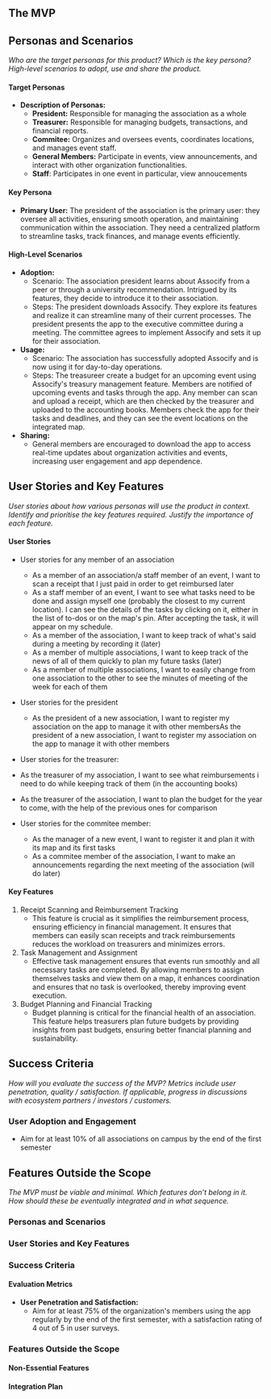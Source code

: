 ## The MVP
## Personas and Scenarios
*Who are the target personas for this product?*
*Which is the key persona?*
*High-level scenarios to adopt, use and share the product.*

#### Target Personas
- **Description of Personas:**
  - **President:** Responsible for managing the association as a whole
  - **Treasurer:** Responsible for managing budgets, transactions, and financial reports.
  - **Commitee:** Organizes and oversees events, coordinates locations, and manages event staff.
  - **General Members:** Participate in events, view announcements, and interact with other organization functionalities.
  - **Staff**: Participates in one event in particular, view annoucements

#### Key Persona
- **Primary User:** The president of the association is the primary user: they oversee all activities, ensuring smooth operation, and maintaining communication within the association. They need a centralized platform to streamline tasks, track finances, and manage events efficiently.

#### High-Level Scenarios
- **Adoption:**
  - Scenario: The association president learns about Assocify from a peer or through a university recommendation. Intrigued by its features, they decide to introduce it to their association.
  - Steps: The president downloads Assocify. They explore its features and realize it can streamline many of their current processes. The president presents the app to the executive committee during a meeting. The committee agrees to implement Assocify and sets it up for their association.
- **Usage:**
  - Scenario: The association has successfully adopted Assocify and is now using it for day-to-day operations.
  - Steps: The treasureer create a budget for an upcoming event using Assocify's treasury management feature. Members are notified of upcoming events and tasks through the app. Any member can scan and upload a receipt, which are then checked by the treasurer and uploaded to the accounting books. Members check the app for their tasks and deadlines, and they can see the event locations on the integrated map.
- **Sharing:**
  - General members are encouraged to download the app to access real-time updates about organization activities and events, increasing user engagement and app dependence.

## User Stories and Key Features
*User stories about how various personas will use the product in context.*
*Identify and prioritise the key features required.*
*Justify the importance of each feature.*

#### User Stories
- User stories for any member of an association
  - As a member of an association/a staff member of an event, I want to scan a receipt that I just paid in order to get reimbursed later
  - As a staff member of an event, I want to see what tasks need to be done and assign myself one (probably the closest to my current location). I can see the details of the tasks by clicking on it, either in the list of to-dos or on the map's pin. After accepting the task, it will appear on my schedule.
  - As a member of the association, I want to keep track of what's said during a meeting by recording it (later)
  - As a member of multiple associations, I want to keep track of the news of all of them quickly to plan my future tasks (later)
  - As a member of multiple associations, I want to easily change from one association to the other to see the minutes of meeting of the week for each of them

- User stories for the president
  -  As the president of a new association, I want to register my association on the app to manage it with other membersAs the president of a new association, I want to register my association on the app to manage it with other members
 
-  User stories for the treasurer:
  - As the treasurer of my association, I want to see what reimbursements i need to do while keeping track of them (in the accounting books)
  - As the treasurer of the association, I want to plan the budget for the year to come, with the help of the previous ones for comparison
    
- User stories for the commitee member:
  - As the manager of a new event, I want to register it and plan it with its map and its first tasks
  - As a commitee member of the association, I want to make an announcements regarding the next meeting of the association (will do later)
    
#### Key Features
1. Receipt Scanning and Reimbursement Tracking
   - This feature is crucial as it simplifies the reimbursement process, ensuring efficiency in financial management. It ensures that members can easily scan receipts and track reimbursements reduces the workload on treasurers and minimizes errors.
2. Task Management and Assignment
   -  Effective task management ensures that events run smoothly and all necessary tasks are completed. By allowing members to assign themselves tasks and view them on a map, it enhances coordination and ensures that no task is overlooked, thereby improving event execution.
3. Budget Planning and Financial Tracking
   - Budget planning is critical for the financial health of an association. This feature helps treasurers plan future budgets by providing insights from past budgets, ensuring better financial planning and sustainability.

## Success Criteria
*How will you evaluate the success of the MVP?*
*Metrics include user penetration, quality / satisfaction.*
*If applicable, progress in discussions with ecosystem partners / investors / customers.*
### User Adoption and Engagement
- Aim for at least 10% of all associations on campus by the end of the first semester
## Features Outside the Scope
*The MVP must be viable and minimal.*
*Which features don’t belong in it.*
*How should these be eventually integrated and in what sequence.*



### Personas and Scenarios

### User Stories and Key Features


### Success Criteria

#### Evaluation Metrics
- **User Penetration and Satisfaction:**
  - Aim for at least 75% of the organization's members using the app regularly by the end of the first semester, with a satisfaction rating of 4 out of 5 in user surveys.


### Features Outside the Scope

#### Non-Essential Features


#### Integration Plan





